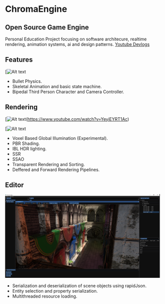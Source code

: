 # ChromaEngine
## Open Source Game Engine
Personal Education Project focusing on software architecure, realtime rendering, animation systems, ai and design patterns. 
[Youtube Devlogs](https://www.youtube.com/watch?v=YeyiEYRT1Ac)

## Features
[![Alt text](https://static.wixstatic.com/media/755aac_c518a6d603ba4d0b9ea55d5824fbc194~mv2.gif)
  * Bullet Physics.
  * Skeletal Animation and basic state machine. 
  * Bipedal Third Person Character and Camera Controller.  
  
## Rendering
[![Alt text](https://static.wixstatic.com/media/755aac_316019612db440d9a17f566fe23a1654~mv2.gif)(https://www.youtube.com/watch?v=YeyiEYRT1Ac)

[![Alt text](https://static.wixstatic.com/media/755aac_2f30b460c24d456bba115062b7562f64~mv2.png)
  * Voxel Based Global Illumination (Experimental).
  * PBR Shading.
  * IBL HDR lighting.
  * SSR
  * SSAO
  * Transparent Rendering and Sorting.
  * Deffered and Forward Rendering Pipelines.
  
## Editor
![](Chroma/Chroma/resources/textures/editor/Editor_00.PNG)
  * Serialization and deserialization of scene objects using rapidJson. 
  * Entity selection and property serialization. 
  * Multithreaded resource loading. 



